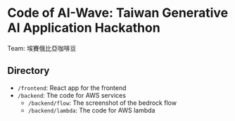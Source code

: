 # Code of AI-Wave: Taiwan Generative AI Application Hackathon
Team: 埃賽俄比亞咖啡豆

## Directory
* `/frontend`: React app for the frontend
* `/backend`: The code for AWS services
    * `/backend/flow`: The screenshot of the bedrock flow
    * `/backend/lambda`: The code for AWS lambda